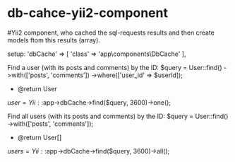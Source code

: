 # db-cahce-yii2-component
#Yii2 component, who cached the sql-requests results and then create models ftom this results (array).

setup:
'dbCache' => [
    'class' => 'app\components\DbCache'
],

Find a user (with its posts and comments) by the ID:
$query = User::find()
              ->with(['posts', 'comments'])
              ->where(['user_id' => $userId]);

  * @return User
       
$user = Yii::$app->dbCache->find($query, 3600)->one();



Find all users (with its posts and comments) by the ID:
$query = User::find()
              ->with(['posts', 'comments']);

  * @return User[]

$users = Yii::$app->dbCache->find($query, 3600)->all();

